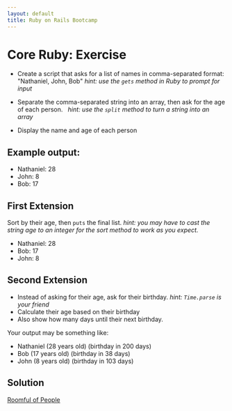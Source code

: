 ```yaml
---
layout: default
title: Ruby on Rails Bootcamp
---
```


# Core Ruby: Exercise

* Create a script that asks for a list of names in comma-separated format: "Nathaniel, John, Bob" _hint: use the `gets` method in Ruby to prompt for input_
* Separate the comma-separated string into an array, then ask for the age of each person. _  hint: use the `split` method to turn a string into an array_

* Display the name and age of each person
 
## Example output:

* Nathaniel: 28
* John: 8
* Bob: 17


## First Extension

Sort by their age, then `puts` the final list. _hint: you may have to cast the string age to an integer for the sort method to work as you expect._

* Nathaniel: 28
* Bob: 17
* John: 8


## Second Extension

* Instead of asking for their age, ask for their birthday.  _hint: `Time.parse` is your friend_
* Calculate their age based on their birthday
* Also show how many days until their next birthday. 

Your output may be something like:

* Nathaniel (28 years old) (birthday in 200 days)
* Bob (17 years old) (birthday in 38 days)
* John (8 years old) (birthday in 103 days)



## Solution

[Roomful of People](https://gist.github.com/nthj/7777860)






